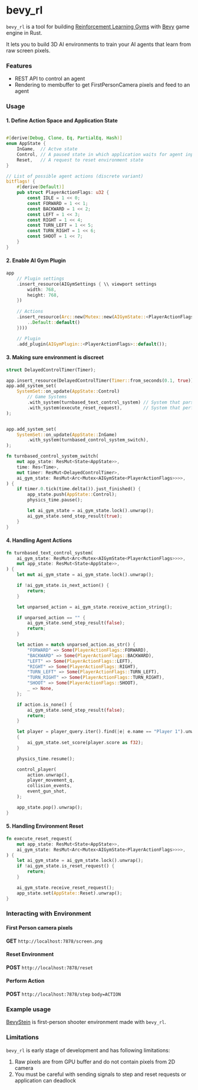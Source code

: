 # bevy_rl

`bevy_rl` is a tool for building [Reinforcement Learning Gyms](https://gym.openai.com/) 
with [Bevy](https://bevyengine.org/) game engine in Rust.

It lets you to build 3D AI environments to train your AI agents that learn from raw screen pixels.

### Features

* REST API to control an agent
* Rendering to membuffer to get FirstPersonCamera pixels and feed to an agent

### Usage

#### 1. Define Action Space and Application State

```rust

#[derive(Debug, Clone, Eq, PartialEq, Hash)]
enum AppState {
    InGame,  // Actve state
    Control, // A paused state in which application waits for agent input
    Reset,   // A request to reset environment state
}

// List of possible agent actions (discrete variant)
bitflags! {
    #[derive(Default)]
    pub struct PlayerActionFlags: u32 {
        const IDLE = 1 << 0;
        const FORWARD = 1 << 1;
        const BACKWARD = 1 << 2;
        const LEFT = 1 << 3;
        const RIGHT = 1 << 4;
        const TURN_LEFT = 1 << 5;
        const TURN_RIGHT = 1 << 6;
        const SHOOT = 1 << 7;
    }
}
```

#### 2. Enable AI Gym Plugin

```rust
app
    // Plugin settings
    .insert_resource(AIGymSettings { \\ viewport settings
        width: 768,  
        height: 768,
    })
    
    // Actions
    .insert_resource(Arc::new(Mutex::new(AIGymState::<PlayerActionFlags> { 
        ..Default::default()
    })))

    // Plugin
    .add_plugin(AIGymPlugin::<PlayerActionFlags>::default());
```

#### 3. Making sure environment is discreet

```rust
struct DelayedControlTimer(Timer); 
```

```rust
app.insert_resource(DelayedControlTimer(Timer::from_seconds(0.1, true))); // 10 Hz
app.add_system_set(
    SystemSet::on_update(AppState::Control)
        // Game Systems
        .with_system(turnbased_text_control_system) // System that parses user command
        .with_system(execute_reset_request),        // System that performs environment state reset
);


app.add_system_set(
    SystemSet::on_update(AppState::InGame)
        .with_system(turnbased_control_system_switch),
);

```

```rust
fn turnbased_control_system_switch(
    mut app_state: ResMut<State<AppState>>,
    time: Res<Time>,
    mut timer: ResMut<DelayedControlTimer>,
    ai_gym_state: ResMut<Arc<Mutex<AIGymState<PlayerActionFlags>>>>,
) {
    if timer.0.tick(time.delta()).just_finished() {
        app_state.push(AppState::Control);
        physics_time.pause();

        let ai_gym_state = ai_gym_state.lock().unwrap();
        ai_gym_state.send_step_result(true);
    }
}
```

#### 4. Handling Agent Actions

```rust
fn turnbased_text_control_system(
    ai_gym_state: ResMut<Arc<Mutex<AIGymState<PlayerActionFlags>>>>,
    mut app_state: ResMut<State<AppState>>,
) {
    let mut ai_gym_state = ai_gym_state.lock().unwrap();

    if !ai_gym_state.is_next_action() {
        return;
    }

    let unparsed_action = ai_gym_state.receive_action_string();

    if unparsed_action == "" {
        ai_gym_state.send_step_result(false);
        return;
    }

    let action = match unparsed_action.as_str() {
        "FORWARD" => Some(PlayerActionFlags::FORWARD),
        "BACKWARD" => Some(PlayerActionFlags::BACKWARD),
        "LEFT" => Some(PlayerActionFlags::LEFT),
        "RIGHT" => Some(PlayerActionFlags::RIGHT),
        "TURN_LEFT" => Some(PlayerActionFlags::TURN_LEFT),
        "TURN_RIGHT" => Some(PlayerActionFlags::TURN_RIGHT),
        "SHOOT" => Some(PlayerActionFlags::SHOOT),
        _ => None,
    };

    if action.is_none() {
        ai_gym_state.send_step_result(false);
        return;
    }

    let player = player_query.iter().find(|e| e.name == "Player 1").unwrap();
    {
        ai_gym_state.set_score(player.score as f32);
    }

    physics_time.resume();

    control_player(
        action.unwrap(),
        player_movement_q,
        collision_events,
        event_gun_shot,
    );

    app_state.pop().unwrap();
}
```

#### 5. Handling Environment Reset

```rust
fn execute_reset_request(
    mut app_state: ResMut<State<AppState>>,
    ai_gym_state: ResMut<Arc<Mutex<AIGymState<PlayerActionFlags>>>>,
) {
    let ai_gym_state = ai_gym_state.lock().unwrap();
    if !ai_gym_state.is_reset_request() {
        return;
    }

    ai_gym_state.receive_reset_request();
    app_state.set(AppState::Reset).unwrap();
}
```


### Interacting with Environment

#### First Person camera pixels

**GET** `http://localhost:7878/screen.png`

#### Reset Environment

**POST** `http://localhost:7878/reset`

#### Perform Action

**POST** `http://localhost:7878/step` `body=ACTION`

### Example usage

[BevyStein](https://github.com/stillonearth/BevyStein) is first-person shooter environment made with `bevy_rl`.

### Limitations

`bevy_rl` is early stage of development and has following limitations:

1. Raw pixels are from GPU buffer and do not contain pixels from 2D camera
2. You must be careful with sending signals to step and reset requests or application can deadlock
